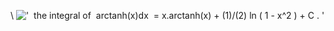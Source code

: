 \\
!['  the integral of  arctanh(x)dx  = x.arctanh(x) + (1)/(2) ln ( 1 - x\^2 ) + C . '](../dictionary/equation_images/3985.1..png)

